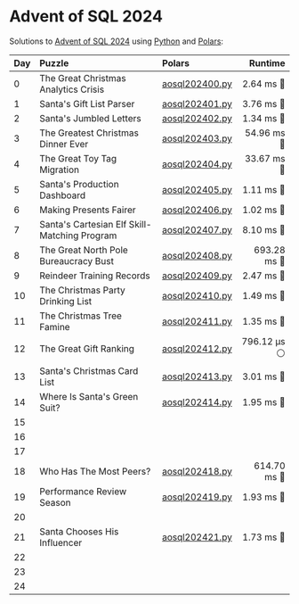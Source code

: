 # Advent of SQL 2024

Solutions to [Advent of SQL 2024](https://adventofsql.com/) using [Python](https://www.python.org/) and [Polars](https://docs.pola.rs/):

| Day  | Puzzle                                       | Polars                                                                          |     Runtime |
| :--- | :------------------------------------------- | :------------------------------------------------------------------------------ | ----------: |
| 0    | The Great Christmas Analytics Crisis         | [aosql202400.py](00_the_great_christmas_analytics_crisis/aosql202400.py)        |   2.64 ms 🔵 |
| 1    | Santa's Gift List Parser                     | [aosql202401.py](01_santas_gift_list_parser/aosql202401.py)                     |   3.76 ms 🔵 |
| 2    | Santa's Jumbled Letters                      | [aosql202402.py](02_santas_jumbled_letters/aosql202402.py)                      |   1.34 ms 🔵 |
| 3    | The Greatest Christmas Dinner Ever           | [aosql202403.py](03_the_greatest_christmas_dinner_ever/aosql202403.py)          |  54.96 ms 🔵 |
| 4    | The Great Toy Tag Migration                  | [aosql202404.py](04_the_great_toy_tag_migration/aosql202404.py)                 |  33.67 ms 🔵 |
| 5    | Santa's Production Dashboard                 | [aosql202405.py](05_santas_production_dashboard/aosql202405.py)                 |   1.11 ms 🔵 |
| 6    | Making Presents Fairer                       | [aosql202406.py](06_making_presents_fairer/aosql202406.py)                      |   1.02 ms 🔵 |
| 7    | Santa's Cartesian Elf Skill-Matching Program | [aosql202407.py](07_santas_cartesian_elf_skill-matching_program/aosql202407.py) |   8.10 ms 🔵 |
| 8    | The Great North Pole Bureaucracy Bust        | [aosql202408.py](08_the_great_north_pole_bureaucracy_bust/aosql202408.py)       | 693.28 ms 🔵 |
| 9    | Reindeer Training Records                    | [aosql202409.py](09_reindeer_training_records/aosql202409.py)                   |   2.47 ms 🔵 |
| 10   | The Christmas Party Drinking List            | [aosql202410.py](10_the_christmas_party_drinking_list/aosql202410.py)           |   1.49 ms 🔵 |
| 11   | The Christmas Tree Famine                    | [aosql202411.py](11_the_christmas_tree_famine/aosql202411.py)                   |   1.35 ms 🔵 |
| 12   | The Great Gift Ranking                       | [aosql202412.py](12_the_great_gift_ranking/aosql202412.py)                      | 796.12 μs ⚪️ |
| 13   | Santa's Christmas Card List                  | [aosql202413.py](13_santas_christmas_card_list/aosql202413.py)                  |   3.01 ms 🔵 |
| 14   | Where Is Santa's Green Suit?                 | [aosql202414.py](14_where_is_santas_green_suit/aosql202414.py)                  |   1.95 ms 🔵 |
| 15   |                                              |                                                                                 |             |
| 16   |                                              |                                                                                 |             |
| 17   |                                              |                                                                                 |             |
| 18   | Who Has The Most Peers?                      | [aosql202418.py](18_who_has_the_most_peers/aosql202418.py)                      | 614.70 ms 🔵 |
| 19   | Performance Review Season                    | [aosql202419.py](19_performance_review_season/aosql202419.py)                   |   1.93 ms 🔵 |
| 20   |                                              |                                                                                 |             |
| 21   | Santa Chooses His Influencer                 | [aosql202421.py](21_santa_chooses_his_influencer/aosql202421.py)                |   1.73 ms 🔵 |
| 22   |                                              |                                                                                 |             |
| 23   |                                              |                                                                                 |             |
| 24   |                                              |                                                                                 |             |
